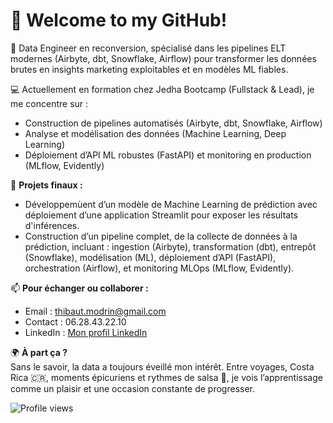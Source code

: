 # 👋  Welcome to my GitHub!

🎯 Data Engineer en reconversion, spécialisé dans les pipelines ELT modernes (Airbyte, dbt, Snowflake, Airflow) pour transformer les données brutes en insights marketing exploitables et en modèles ML fiables.

💻 Actuellement en formation chez Jedha Bootcamp (Fullstack & Lead), je me concentre sur :
- Construction de pipelines automatisés (Airbyte, dbt, Snowflake, Airflow)
- Analyse et modélisation des données (Machine Learning, Deep Learning)
- Déploiement d’API ML robustes (FastAPI) et monitoring en production (MLflow, Evidently)

🔨 **Projets finaux :**
- Développemùent d’un modèle de Machine Learning de prédiction avec déploiement d’une application Streamlit pour exposer les résultats d'inférences.
- Construction d’un pipeline complet, de la collecte de données à la prédiction, incluant : ingestion (Airbyte), transformation (dbt), entrepôt (Snowflake), modélisation (ML), déploiement d’API (FastAPI), orchestration (Airflow), et monitoring MLOps (MLflow, Evidently).

📫 **Pour échanger ou collaborer :**
- Email : thibaut.modrin@gmail.com  
- Contact : 06.28.43.22.10  
- LinkedIn : [Mon profil LinkedIn](https://linkedin.com/in/tonprofil)

🌍 **À part ça ?**  
Sans le savoir, la data a toujours éveillé mon intérêt. Entre voyages, Costa Rica 🇨🇷, moments épicuriens et rythmes de salsa 🎹, je vois l’apprentissage comme un plaisir et une occasion constante de progresser.


![Profile views](https://komarev.com/ghpvc/?username=thibautmodrin&color=blue)
